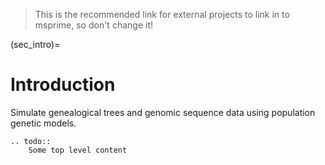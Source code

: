 
> This is the recommended link for external projects to link in to
> msprime, so don't change it!

(sec_intro)=
# Introduction

Simulate genealogical trees and genomic sequence data using
population genetic models.


```{eval-rst}
.. todo::
    Some top level content
```

```{tableofcontents}
```

